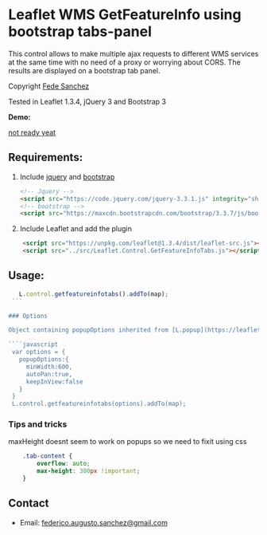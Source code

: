Leaflet WMS GetFeatureInfo using bootstrap tabs-panel
==============

This control allows to make multiple ajax requests to different WMS services at the same time with no need of a proxy or worrying about CORS. The results are displayed on a bootstrap tab panel.

Copyright [Fede Sanchez](http://geosys.xyz/)

Tested in Leaflet 1.3.4, jQuery 3 and Bootstrap 3

**Demo:**

[not ready yeat](#)

## Requirements:

1. Include [jquery](#) and [bootstrap](#)

    ```html
    <!-- Jquery -->
    <script src="https://code.jquery.com/jquery-3.3.1.js" integrity="sha256-2Kok7MbOyxpgUVvAk/HJ2jigOSYS2auK4Pfzbm7uH60=" crossorigin="anonymous"></script>
    <!-- bootstrap -->
    <script src="https://maxcdn.bootstrapcdn.com/bootstrap/3.3.7/js/bootstrap.min.js" integrity="sha384-Tc5IQib027qvyjSMfHjOMaLkfuWVxZxUPnCJA7l2mCWNIpG9mGCD8wGNIcPD7Txa" crossorigin="anonymous"></script>
    ```
2. Include Leaflet and add the plugin
  ```html
      <script src="https://unpkg.com/leaflet@1.3.4/dist/leaflet-src.js"></script>
      <script src="../src/Leaflet.Control.GetFeatureInfoTabs.js"></script>
  ```

## Usage:   

   ```javascript
      L.control.getfeatureinfotabs().addTo(map);
    ```    

### Options

Object containing popupOptions inherited from [L.popup](https://leafletjs.com/reference-1.3.4.html#popup-l-popup):

````javascript
    var options = {
      popupOptions:{
        minWidth:600,
        autoPan:true,
        keepInView:false
      }
    }
    L.control.getfeatureinfotabs(options).addTo(map);
````    

### Tips and tricks
  maxHeight doesnt seem to work on popups so we need to fixit using css

````css
    .tab-content {
        overflow: auto;
        max-height: 300px !important;
    }
````

## Contact
- Email: federico.augusto.sanchez@gmail.com
